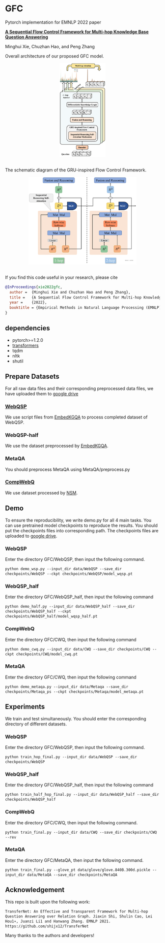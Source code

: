 # GFC
Pytorch implementation for EMNLP 2022 paper

**[A Sequential Flow Control Framework for Multi-hop Knowledge Base Question Answering](https://preview.aclanthology.org/emnlp-22-ingestion/2022.emnlp-main.578.pdf)**

Minghui Xie, Chuzhan Hao, and Peng Zhang

Overall architecture of our proposed GFC
model.
<div align="center">
    <img src="/pics/framework.png" width="30%">
</div><br/>

The schematic diagram of the GRU-inspired
Flow Control Framework.

<div align="center">
    <img src="/pics/model.png" width="70%">
</div><br/>

If you find this code useful in your research, please cite
```bib
@InProceedings{xie2022gfc,
  author =  {Minghui Xie and Chuzhan Hao and Peng Zhang},
  title =   {A Sequential Flow Control Framework for Multi-hop Knowledge Base Question Answering},
  year =    {2022},  
  booktitle = {Empirical Methods in Natural Language Processing (EMNLP)},  
} 
```

## dependencies
- pytorch>=1.2.0
- [transformers](https://github.com/huggingface/transformers)
- tqdm
- nltk
- shutil

## Prepare Datasets
For all raw data files and their corresponding preprocessed data files,
we have uploaded them to [google drive](https://drive.google.com/drive/folders/1ur-tSF_A1AkQWLkARDSMMQYBGODjKzwY?usp=sharing)

### [WebQSP](https://drive.google.com/drive/folders/1RlqGBMo45lTmWz9MUPTq-0KcjSd3ujxc?usp=sharing)
We use script files from [EmbedKGQA](https://github.com/malllabiisc/EmbedKGQA)
to process completed dataset of WebQSP.

### WebQSP-half
We use the dataset preprocessed by [EmbedKGQA](https://github.com/malllabiisc/EmbedKGQA).

### MetaQA
You should preprocess MetaQA using MetaQA/preprocess.py


### [CompWebQ](https://drive.google.com/file/d/1ua7h88kJ6dECih6uumLeOIV9a3QNdP-g/view?usp=sharing)
We use dataset processed by [NSM](https://github.com/RichardHGL/WSDM2021_NSM).

## Demo
To ensure the reproducibility, we write demo.py for all 4 main tasks.
You can use pretrained model checkpoints to reproduce the results. You should put the checkpoints files into
corresponding path.
The checkpoints files are uploaded to [google drive](https://drive.google.com/drive/folders/1s0SwIALbgpJfaT800TEKwp8P2YOMc09A?usp=sharing).


### WebQSP
Enter the directory GFC/WebQSP, then input the following command.

```shell
python demo_wsp.py --input_dir data/WebQSP --save_dir checkpoints/WebQSP --ckpt checkpoints/WebQSP/model_wqsp.pt
```
### WebQSP_half
Enter the directory GFC/WebQSP_half, then input the following command
```shell
python demo_half.py --input_dir data/WebQSP_half --save_dir checkpoints/WebQSP_half --ckpt checkpoints/WebQSP_half/model_wqsp_half.pt
```

### CompWebQ
Enter the directory GFC/CWQ, then input the following command
```shell
python demo_cwq.py --input_dir data/CWQ --save_dir checkpoints/CWQ --ckpt checkpoints/CWQ/model_cwq.pt
```

### MetaQA
Enter the directory GFC/CWQ, then input the following command
```shell
python demo_metaqa.py --input_dir data/Metaqa --save_dir checkpoints/Metaqa_ps --ckpt checkpoints/Metaqa/model_metaqa.pt
```


## Experiments
We train and test simultaneously.
You should enter the corresponding directory of different datasets.
### WebQSP
Enter the directory GFC/WebQSP, then input the following command.
```shell
python train_hop_final.py --input_dir data/WebQSP --save_dir checkpoints/WebQSP
```

### WebQSP_half
Enter the directory GFC/WebQSP_half, then input the following command
```shell
python train_half_hop_final.py --input_dir data/WebQSP_half --save_dir checkpoints/WebQSP_half
```

### CompWebQ
Enter the directory GFC/CWQ, then input the following command.
```shell
python train_final.py --input_dir data/CWQ --save_dir checkpoints/CWQ --rev
```

### MetaQA
Enter the directory GFC/MetaQA, then input the following command.
```shell
python train_final.py --glove_pt data/glove/glove.840B.300d.pickle --input_dir data/MetaQA --save_dir checkpoints/MetaQA
```
## Acknowledgement
This repo is built upon the following work:
```
TransferNet: An Effective and Transparent Framework for Multi-hop Question Answering over Relation Graph. Jiaxin Shi, Shulin Cao, Lei Hou1∗, Juanzi Li1 and Hanwang Zhang. EMNLP 2021.
https://github.com/shijx12/TransferNet
```
Many thanks to the authors and developers!